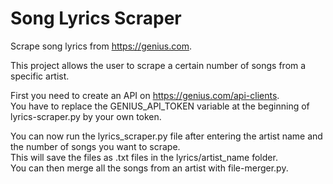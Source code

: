 # Song Lyrics Scraper
Scrape song lyrics from https://genius.com.

This project allows the user to scrape a certain number of songs from a specific artist.  

First you need to create an API on https://genius.com/api-clients.  
You have to replace the GENIUS_API_TOKEN variable at the beginning of lyrics-scraper.py by your own token.  

You can now run the lyrics_scraper.py file after entering the artist name and the number of songs you want to scrape.  
This will save the files as .txt files in the lyrics/artist_name folder.  
You can then merge all the songs from an artist with file-merger.py.  
